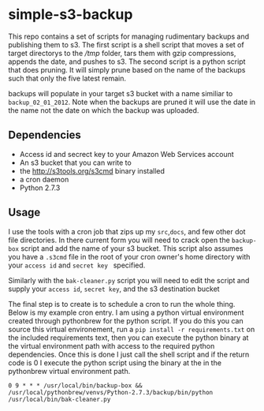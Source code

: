 simple-s3-backup
================

This repo contains a set of scripts for managing rudimentary backups and publishing them to s3. The first script is a shell script that moves a set of target directorys to the _/tmp_ folder, tars them with gzip compressions, appends the date, and pushes to s3. The second script is a python script that does pruning. It will simply prune based on the name of the backups such that only the five latest remain.

backups will populate in your target s3 bucket with a name similiar to ```backup_02_01_2012```. Note when the backups are pruned it will use the date in the name not the date on which the backup was uploaded.

## Dependencies ###
- Access id and secrect key to your Amazon Web Services account
- An s3 bucket that you can write to
- the http://s3tools.org/s3cmd binary installed
- a cron daemon 
- Python 2.7.3

## Usage ##
I use the tools with a cron job that zips up my ```src```,```docs```, and few other dot file directories. In there current form you will need to crack open the ```backup-box``` script and add the name of your s3 bucket. This script also assumes you have a ```.s3cmd``` file in the root of your cron owner's home directory with your ```access id``` and ```secret key ``` specified.

Similarly with the ```bak-cleaner.py``` script you will need to edit the script and supply your ```access id```, ```secret key```, and the s3 destination bucket

The final step is to create is to schedule a cron to run the whole thing. Below is my example cron entry. I am using a python virtual environment created through pythonbrew for the python script. If you do this you can source this virtual environement, run a ```pip install -r requirements.txt``` on the included requirements text, then you can execute the python binary at the virtual environment path with access to the required python dependencies. Once this is done I just call the shell script and if the return code is 0 I execute the python script using the binary at the in the pythonbrew virtual environment path.

```
0 9 * * * /usr/local/bin/backup-box && /usr/local/pythonbrew/venvs/Python-2.7.3/backup/bin/python /usr/local/bin/bak-cleaner.py
```
